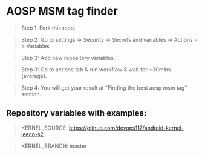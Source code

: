 # AOSP MSM tag finder

> Step 1: Fork this repo.

> Step 2: Go to settings -> Security -> Secrets and variables -> Actions -> Variables

> Step 3: Add new repository variables.

> Step 3: Go to actions tab & run workflow & wait for ~30mins (average).

> Step 4: You will get your result at "Finding the best aosp msm tag" section.

## Repository variables with examples:
> KERNEL_SOURCE: https://github.com/devops117/android-kernel-leeco-s2

> KERNEL_BRANCH: master
